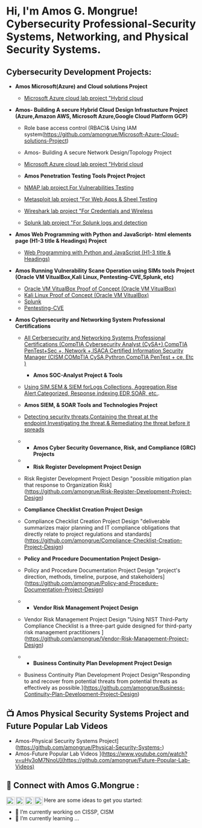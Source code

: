 <h1>Hi, I'm Amos G. Mongrue! Cybersecurity Professional-Security Systems, Networking, and Physical Security Systems.

<h2>Cybersecurity Development Projects:</h2>

- <b> Amos Microsoft(Azure) and Cloud solutions Project</b>
  - [Microsoft Azure cloud lab project "Hybrid cloud](https://github.com/amongrue/Microsoft-Azure-Cloud-solutions-Project)
- <b>Amos- Building A secure Hybrid Cloud Design Infrastucture Project (Azure,Amazon AWS, Microsoft Azure,Google Cloud Platform GCP)</b>
  - Role base access control (RBAC)& Using IAM system(https://github.com/amongrue/Microsoft-Azure-Cloud-solutions-Project)
    
  - Amos- Building A secure Network Design/Topology Project</b>
  - [Microsoft Azure cloud lab project "Hybrid cloud](https://github.com/amongrue/Network-design-network-topology)
 
  -  <b> Amos Penetration Testing Tools Project Project</b>
  - [NMAP lab project For Vulnerabilities Testing](https://github.com/amongrue/For-Vulnerabilities-Testing)
  -  [Metasploit lab project "For Web Apps & Sheel Testing](https://github.com/amongrue/Metasploit)
  - [Wireshark lab project "For Credentials and Wireless](https://github.com/amongrue/Wireshark)
  - [Splunk lab project "For Splunk logs and detection](https://github.com/amongrue/Splunk)
    
- <b> Amos Web Programming with Python and JavaScript- html elements page (H1-3 title & Headings) Project</b>
  - [Web Programming with Python and JavaScript (H1-3 title & Headings)](https://github.com/amongrue/Web-Programming-with-Python-and-JavaScript--html-elements-page)
    
- <b> Amos Running Vulnerability Scane Operation using SIMs tools Project (Oracle VM VitualBox,Kali Linux, Pentesting-CVE,Splunk, etc)</b>
  - [Oracle VM VitualBox Proof of Concept (Oracle VM VitualBox)](https://github.com/amongrue/Vulnerability-Scane-Operation-using-SIMs-tools-)
  - [Kali Linux Proof of Concept (Oracle VM VitualBox)](https://github.com/amongrue/Vulnerability-Scane-Operation-using-SIMs-tools-)
  - [Splunk](https://github.com/amongrue/Vulnerability-Scane-Operation-using-SIMs-tools-)
  - [Pentesting-CVE](https://github.com/amongrue/Vulnerability-Scane-Operation-using-SIMs-tools-)
    
- <b> Amos Cybersecurity and Networking System Professional Certifications </b>
  - [All Cerbersecurity and Networking Systems Professional Certifications (CompTIA Cybersecurity Analyst (CySA+),CompTIA PenTest+Sec +, Network +,ISACA Certified Information Security Manager (CISM,COMpTIA CySA,Pythron,CompTIA PenTest + ce, Etc )](https://github.com/amongrue/Professional-Certifications)
    
    -  <b> Amos SOC-Analyst Project & Tools </b>
  - [Using SIM,SEM,& SIEM forLogs Collections, Aggregation,Rise Alert,Categorized, Response,indexing,EDR,SOAR, etc.](https://github.com/amongrue/SoC-Analyst-Projects).
 
  -  <b> Amos SIEM, & SOAR Tools and Technologies Project</b>
  - [Detecting security threats,Containing the threat at the endpoint,Investigating the threat,& Remediating the threat before it spreads ](https://github.com/amongrue/SIEM-SOAR-Tools-and-Technologies-Project)
    
  - - <b> Amos Cyber Security Governance, Risk, and Compliance (GRC) Projects</b>
  
  - - <b>Risk Register Development Project Design</b>
  
  - Risk Register Development Project Design "possible mitigation plan that response to Organization Risk](https://github.com/amongrue/Risk-Register-Development-Project-Design)
  -  <b>Compliance Checklist Creation Project Design</b>
  - Compliance Checklist Creation Project Design "deliverable summarizes major planning and IT compliance obligations that directly relate to project regulations and standards](https://github.com/amongrue/Compliance-Checklist-Creation-Project-Design)
  -  <b>Policy and Procedure Documentation Project Design-</b>
  - Policy and Procedure Documentation Project Design "project's direction, methods, timeline, purpose, and stakeholders](https://github.com/amongrue/Policy-and-Procedure-Documentation-Project-Design)
  - - <b>Vendor Risk Management Project Design</b>
  - Vendor Risk Management Project Design "Using NIST Third-Party Compliance Checklist is a three-part guide designed for third-party risk management practitioners ](https://github.com/amongrue/Vendor-Risk-Management-Project-Design)
  - - <b>Business Continuity Plan Development Project Design</b>
  - Business Continuity Plan Development Project Design"Responding to and recover from potential threats from potential threats as effectively as possible.](https://github.com/amongrue/Business-Continuity-Plan-Development-Project-Design)

<h2>📺 Amos Physical Security Systems Project and Future Popular Lab Videos</h2>

- Amos-Physical Security Systems Project](https://github.com/amongrue/Physical-Security-Systems-)
-  Amos-Future Popular Lab Videos ](https://www.youtube.com/watch?v=uHy3oM7NnoU](https://github.com/amongrue/Future-Popular-Lab-Videos)


<h2> 🤳 Connect with Amos G.Mongrue :</h2>

[<img align="left" alt="JoshMadakor | YouTube" width="22px" src="https://cdn.jsdelivr.net/npm/simple-icons@v3/icons/youtube.svg" />][youtube]
[<img align="left" alt="JoshMadakor | Twitter" width="22px" src="https://cdn.jsdelivr.net/npm/simple-icons@v3/icons/twitter.svg" />][twitter]
[<img align="left" alt="JoshMadakor | LinkedIn" width="22px" src="https://cdn.jsdelivr.net/npm/simple-icons@v3/icons/linkedin.svg" />][linkedin]
[<img align="left" alt="JoshMadakor | Instagram" width="22px" src="https://cdn.jsdelivr.net/npm/simple-icons@v3/icons/instagram.svg" />][instagram]

[twitter]: https://x.com/amos_mongrue
[youtube]: https://www.youtube.com/c/joshmadakor
[instagram]: https://www.instagram.com/joshmadakor/
[linkedin]: https://linkedin.com/in/amos-g-mongrue-bsc-msc-mscsia



Here are some ideas to get you started:
- 🔭 I’m currently working on CISSP, CISM
- 🌱 I’m currently learning ...
